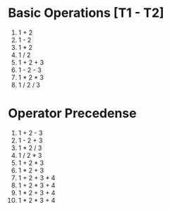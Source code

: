 # Basic Operations [T1 - T2]
1. 1 + 2
2. 1 - 2
3. 1 * 2
4. 1 / 2
5. 1 + 2 + 3
6. 1 - 2 - 3
7. 1 * 2 * 3
8. 1 / 2 / 3

# Operator Precedense
1. 1 + 2 - 3
2. 1 - 2 + 3
3. 1 * 2 / 3
4. 1 / 2 * 3
5. 1 + 2 * 3
6. 1 * 2 + 3
7. 1 + 2 + 3 * 4
8. 1 + 2 * 3 + 4
9. 1 * 2 + 3 + 4
10. 1 * 2 * 3 + 4
